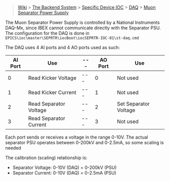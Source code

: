 > [Wiki](Home) > [The Backend System](The-Backend-System) > [Specific Device IOC](Specific-Device-IOC) > [DAQ](DAQ) > [Muon Separator Power Supply](Muon-Separator-Power-Supply)  

The Muon Separator Power Supply is controlled by a National Instruments DAQ-Mx, since IBEX cannot communicate directly with the Separator PSU. The configuration for the DAQ is done in `EPICS\ioc\master\SEPRTR\iocBoot\iocSEPRTR-IOC-01\st-daq.cmd`


The DAQ uses 4 AI ports and 4 AO ports used as such:

| AI Port| Use               | --- | AO Port | Use |
| --- | ---                  | --- | --- | --- |
| 0 | Read Kicker Voltage    | --- | 0 | Not used |
| 1 | Read Kicker Current    | --- | 1 | Not used |
| 2 | Read Separator Voltage | --- | 2 | Set Separator Voltage |
| 3 | Read Separator Current | --- | 3 | Not used |

Each port sends or receives a voltage in the range 0-10V. The actual separator PSU operates between 0-200kV and 0-2.5mA, so some scaling is needed

The calibration (scaling) relationship is:
- Separator Voltage: 0-10V (DAQ) = 0-200kV (PSU)
- Separator Current: 0-10V (DAQ) = 0-2.5mA (PSU)


